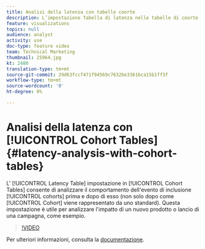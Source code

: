 ```yaml
---
title: Analisi della latenza con tabelle coorte
description: L’impostazione Tabella di latenza nelle tabelle di coorte consente di analizzare il comportamento delle coorti prima e dopo l’evento di inclusione (non solo dopo come rappresentato da Cohort standard). Questa impostazione è utile per analizzare l'impatto di un nuovo prodotto o lancio di una campagna, come esempio.
feature: visualizations
topics: null
audience: analyst
activity: use
doc-type: feature video
team: Technical Marketing
thumbnail: 25964.jpg
kt: 2480
translation-type: tm+mt
source-git-commit: 29d63fccf471f94569c7632be3361bca15b1ff3f
workflow-type: tm+mt
source-wordcount: '0'
ht-degree: 0%

---
```



# Analisi della latenza con [!UICONTROL Cohort Tables] {#latency-analysis-with-cohort-tables}

L&#39; [!UICONTROL Latency Table] impostazione in [!UICONTROL Cohort Tables] consente di analizzare il comportamento dell&#39;evento di inclusione [!UICONTROL cohorts] prima e dopo di esso (non solo dopo come [!UICONTROL Cohort] viene rappresentato da uno standard). Questa impostazione è utile per analizzare l&#39;impatto di un nuovo prodotto o lancio di una campagna, come esempio.

>[!VIDEO](https://video.tv.adobe.com/v/25964/?quality=12)

Per ulteriori informazioni, consulta la [documentazione](https://marketing.adobe.com/resources/help/it_IT/analytics/analysis-workspace/cohort_analysis.html).
